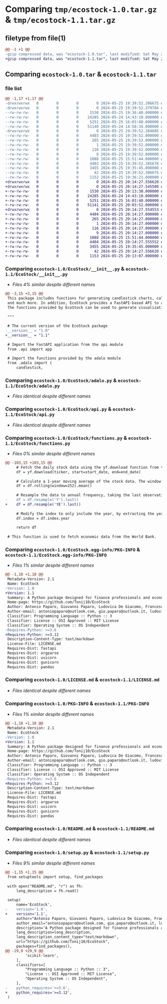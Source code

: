 # Comparing `tmp/ecostock-1.0.tar.gz` & `tmp/ecostock-1.1.tar.gz`

## filetype from file(1)

```diff
@@ -1 +1 @@
-gzip compressed data, was "ecostock-1.0.tar", last modified: Sat May 25 19:39:52 2024, max compression
+gzip compressed data, was "ecostock-1.1.tar", last modified: Sat May 25 20:14:27 2024, max compression
```

## Comparing `ecostock-1.0.tar` & `ecostock-1.1.tar`

### file list

```diff
@@ -1,17 +1,17 @@
-drwxrwxrwx   0        0        0        0 2024-05-25 19:39:52.386675 ecostock-1.0/
-drwxrwxrwx   0        0        0        0 2024-05-25 19:39:52.379704 ecostock-1.0/EcoStock/
--rw-rw-rw-   0        0        0     1530 2024-05-25 19:36:40.000000 ecostock-1.0/EcoStock/__init__.py
--rw-rw-rw-   0        0        0    24285 2024-05-24 14:43:10.000000 ecostock-1.0/EcoStock/adalo.py
--rw-rw-rw-   0        0        0     5251 2024-05-25 16:03:40.000000 ecostock-1.0/EcoStock/api.py
--rw-rw-rw-   0        0        0    51140 2024-05-24 14:50:34.000000 ecostock-1.0/EcoStock/functions.py
-drwxrwxrwx   0        0        0        0 2024-05-25 19:39:52.384685 ecostock-1.0/EcoStock.egg-info/
--rw-rw-rw-   0        0        0     4403 2024-05-25 19:39:52.000000 ecostock-1.0/EcoStock.egg-info/PKG-INFO
--rw-rw-rw-   0        0        0      265 2024-05-25 19:39:52.000000 ecostock-1.0/EcoStock.egg-info/SOURCES.txt
--rw-rw-rw-   0        0        0        1 2024-05-25 19:39:52.000000 ecostock-1.0/EcoStock.egg-info/dependency_links.txt
--rw-rw-rw-   0        0        0      116 2024-05-25 19:39:52.000000 ecostock-1.0/EcoStock.egg-info/requires.txt
--rw-rw-rw-   0        0        0        9 2024-05-25 19:39:52.000000 ecostock-1.0/EcoStock.egg-info/top_level.txt
--rw-rw-rw-   0        0        0     1088 2024-05-25 15:51:44.000000 ecostock-1.0/LICENSE.md
--rw-rw-rw-   0        0        0     4403 2024-05-25 19:39:52.385678 ecostock-1.0/PKG-INFO
--rw-rw-rw-   0        0        0     3455 2024-05-25 19:35:45.000000 ecostock-1.0/README.md
--rw-rw-rw-   0        0        0       42 2024-05-25 19:39:52.386675 ecostock-1.0/setup.cfg
--rw-rw-rw-   0        0        0     1152 2024-05-25 19:36:21.000000 ecostock-1.0/setup.py
+drwxrwxrwx   0        0        0        0 2024-05-25 20:14:27.556620 ecostock-1.1/
+drwxrwxrwx   0        0        0        0 2024-05-25 20:14:27.545580 ecostock-1.1/EcoStock/
+-rw-rw-rw-   0        0        0     1530 2024-05-25 20:13:30.000000 ecostock-1.1/EcoStock/__init__.py
+-rw-rw-rw-   0        0        0    24285 2024-05-24 14:43:10.000000 ecostock-1.1/EcoStock/adalo.py
+-rw-rw-rw-   0        0        0     5251 2024-05-25 16:03:40.000000 ecostock-1.1/EcoStock/api.py
+-rw-rw-rw-   0        0        0    51141 2024-05-25 20:03:52.000000 ecostock-1.1/EcoStock/functions.py
+drwxrwxrwx   0        0        0        0 2024-05-25 20:14:27.554553 ecostock-1.1/EcoStock.egg-info/
+-rw-rw-rw-   0        0        0     4404 2024-05-25 20:14:27.000000 ecostock-1.1/EcoStock.egg-info/PKG-INFO
+-rw-rw-rw-   0        0        0      265 2024-05-25 20:14:27.000000 ecostock-1.1/EcoStock.egg-info/SOURCES.txt
+-rw-rw-rw-   0        0        0        1 2024-05-25 20:14:27.000000 ecostock-1.1/EcoStock.egg-info/dependency_links.txt
+-rw-rw-rw-   0        0        0      116 2024-05-25 20:14:27.000000 ecostock-1.1/EcoStock.egg-info/requires.txt
+-rw-rw-rw-   0        0        0        9 2024-05-25 20:14:27.000000 ecostock-1.1/EcoStock.egg-info/top_level.txt
+-rw-rw-rw-   0        0        0     1088 2024-05-25 15:51:44.000000 ecostock-1.1/LICENSE.md
+-rw-rw-rw-   0        0        0     4404 2024-05-25 20:14:27.555552 ecostock-1.1/PKG-INFO
+-rw-rw-rw-   0        0        0     3455 2024-05-25 19:35:45.000000 ecostock-1.1/README.md
+-rw-rw-rw-   0        0        0       42 2024-05-25 20:14:27.556620 ecostock-1.1/setup.cfg
+-rw-rw-rw-   0        0        0     1153 2024-05-25 20:13:07.000000 ecostock-1.1/setup.py
```

### Comparing `ecostock-1.0/EcoStock/__init__.py` & `ecostock-1.1/EcoStock/__init__.py`

 * *Files 4% similar despite different names*

```diff
@@ -3,15 +3,15 @@
 This package includes functions for generating candlestick charts, calculating Bollinger Bands, calculating the correlation between stocks and macroeconomic indicators,
 and much more. In addition, EcoStock provides a FastAPI-based API to access useful functions for use in no-code programming apps (e.g., via HTTP requests).
 The functions provided by EcoStock can be used to generate visualizations and insights that can help users make informed decisions in the financial markets.
 
 """
 
 # The current version of the EcoStock package
-__version__ = "1.0"
+__version__ = "1.1"
 
 # Import the FastAPI application from the api module
 from .api import app
 
 # Import the functions provided by the adalo module
 from .adalo import (
     candlestick,
```

### Comparing `ecostock-1.0/EcoStock/adalo.py` & `ecostock-1.1/EcoStock/adalo.py`

 * *Files identical despite different names*

### Comparing `ecostock-1.0/EcoStock/api.py` & `ecostock-1.1/EcoStock/api.py`

 * *Files identical despite different names*

### Comparing `ecostock-1.0/EcoStock/functions.py` & `ecostock-1.1/EcoStock/functions.py`

 * *Files 0% similar despite different names*

```diff
@@ -103,15 +103,15 @@
     # Fetch the daily stock data using the yf.download function from the yfinance library
     df = yf.download(ticker, start=start_date, end=end_date)
 
     # Calculate a 1-year moving average of the stock data. The window parameter is set to 252, which is the typical number of trading days in a year.
     df = df.rolling(window=252).mean()
 
     # Resample the data to annual frequency, taking the last observation of each year. The 'Y' parameter represents annual frequency.
-    df = df.resample('Y').last()
+    df = df.resample('YE').last()
 
     # Modify the index to only include the year, by extracting the year from the index dates
     df.index = df.index.year
 
     return df
 
 # This function is used to fetch economic data from the World Bank.
```

### Comparing `ecostock-1.0/EcoStock.egg-info/PKG-INFO` & `ecostock-1.1/EcoStock.egg-info/PKG-INFO`

 * *Files 1% similar despite different names*

```diff
@@ -1,18 +1,18 @@
 Metadata-Version: 2.1
 Name: EcoStock
-Version: 1.0
+Version: 1.1
 Summary: A Python package designed for finance professionals and economists
 Home-page: https://github.com/Tonij10/EcoStock
 Author: Antonio Paparo, Giovanni Paparo, Ludovica De Giacomo, Francesco Caldo
 Author-email: antoniopaparo@outlook.com, gio.paparo@outlook.it, ludovicadegiacomo@outlook.it, francesco.caldo00@gmail.com
 Classifier: Programming Language :: Python :: 3
 Classifier: License :: OSI Approved :: MIT License
 Classifier: Operating System :: OS Independent
-Requires-Python: >=3.6
+Requires-Python: >=3.12
 Description-Content-Type: text/markdown
 License-File: LICENSE.md
 Requires-Dist: fastapi
 Requires-Dist: argparse
 Requires-Dist: uvicorn
 Requires-Dist: gunicorn
 Requires-Dist: pandas
```

### Comparing `ecostock-1.0/LICENSE.md` & `ecostock-1.1/LICENSE.md`

 * *Files identical despite different names*

### Comparing `ecostock-1.0/PKG-INFO` & `ecostock-1.1/PKG-INFO`

 * *Files 1% similar despite different names*

```diff
@@ -1,18 +1,18 @@
 Metadata-Version: 2.1
 Name: EcoStock
-Version: 1.0
+Version: 1.1
 Summary: A Python package designed for finance professionals and economists
 Home-page: https://github.com/Tonij10/EcoStock
 Author: Antonio Paparo, Giovanni Paparo, Ludovica De Giacomo, Francesco Caldo
 Author-email: antoniopaparo@outlook.com, gio.paparo@outlook.it, ludovicadegiacomo@outlook.it, francesco.caldo00@gmail.com
 Classifier: Programming Language :: Python :: 3
 Classifier: License :: OSI Approved :: MIT License
 Classifier: Operating System :: OS Independent
-Requires-Python: >=3.6
+Requires-Python: >=3.12
 Description-Content-Type: text/markdown
 License-File: LICENSE.md
 Requires-Dist: fastapi
 Requires-Dist: argparse
 Requires-Dist: uvicorn
 Requires-Dist: gunicorn
 Requires-Dist: pandas
```

### Comparing `ecostock-1.0/README.md` & `ecostock-1.1/README.md`

 * *Files identical despite different names*

### Comparing `ecostock-1.0/setup.py` & `ecostock-1.1/setup.py`

 * *Files 9% similar despite different names*

```diff
@@ -1,15 +1,15 @@
 from setuptools import setup, find_packages
 
 with open("README.md", "r") as fh:
     long_description = fh.read()
 
 setup(
     name='EcoStock',
-    version='1.0',
+    version='1.1',
     author="Antonio Paparo, Giovanni Paparo, Ludovica De Giacomo, Francesco Caldo",
     author_email="antoniopaparo@outlook.com, gio.paparo@outlook.it, ludovicadegiacomo@outlook.it, francesco.caldo00@gmail.com", 
     description='A Python package designed for finance professionals and economists',
     long_description=long_description,
     long_description_content_type="text/markdown",
     url="https://github.com/Tonij10/EcoStock",
     packages=find_packages(),
@@ -29,9 +29,9 @@
         'scikit-learn',
     ],
     classifiers=[
         "Programming Language :: Python :: 3",
         "License :: OSI Approved :: MIT License",
         "Operating System :: OS Independent",
     ],
-    python_requires='>=3.6',
+    python_requires='>=3.12',
 )
```

